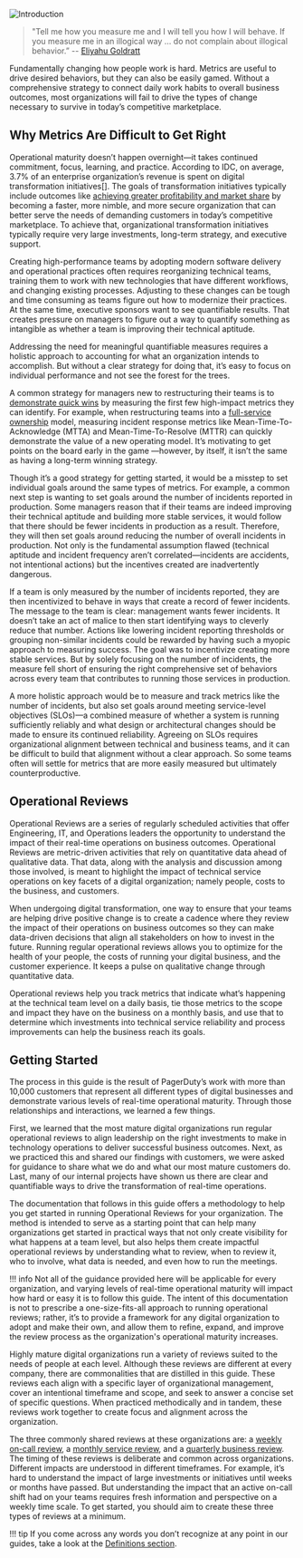 ![Introduction](/assets/images/headers/OpsReviews-Intro.png)

> "Tell me how you measure me and I will tell you how I will behave. If you measure me in an illogical way … do not complain about illogical behavior.” -- [Eliyahu Goldratt](https://en.wikipedia.org/wiki/Eliyahu_M._Goldratt)

Fundamentally changing how people work is hard. Metrics are useful to drive desired behaviors, but they can also be easily gamed. Without a comprehensive strategy to connect daily work habits to overall business outcomes, most organizations will fail to drive the types of change necessary to survive in today’s competitive marketplace.

## Why Metrics Are Difficult to Get Right
Operational maturity doesn’t happen overnight—it takes continued commitment, focus, learning, and practice. According to IDC, on average, 3.7% of an enterprise organization’s revenue is spent on digital transformation initiatives[]. The goals of transformation initiatives typically include outcomes like [achieving greater profitability and market share](https://services.google.com/fh/files/misc/state-of-devops-2019.pdf) by becoming a faster, more nimble, and more secure organization that can better serve the needs of demanding customers in today’s competitive marketplace. To achieve that, organizational transformation initiatives typically require very large investments, long-term strategy, and executive support.

Creating high-performance teams by adopting modern software delivery and operational practices often requires reorganizing technical teams,  training them to work with new technologies that have different workflows, and changing existing processes. Adjusting to these changes can be tough and time consuming as teams figure out how to modernize their practices. At the same time, executive sponsors want to see quantifiable results. That creates pressure on managers to figure out a way to quantify something as intangible as whether a team is improving their technical aptitude.

Addressing the need for meaningful quantifiable measures requires a holistic approach to accounting for what an organization intends to accomplish. But without a clear strategy for doing that, it’s easy to focus on individual performance and not see the forest for the trees.

A common strategy for managers new to restructuring their teams is to [demonstrate quick wins](https://ownership.pagerduty.com/digital_transformation/) by measuring the first few high-impact metrics they can identify. For example, when restructuring teams into a [full-service ownership](https://ownership.pagerduty.com) model, measuring incident response metrics like Mean-Time-To-Acknowledge (MTTA) and Mean-Time-To-Resolve (MTTR) can quickly demonstrate the value of a new operating model. It’s motivating to get points on the board early in the game	—however, by itself, it isn’t the same as having a long-term winning strategy.

Though it’s a good strategy for getting started, it would be a misstep to set individual goals around the same types of metrics. For example, a common next step is wanting to set goals around the number of incidents reported in production. Some managers reason that if their teams are indeed improving their technical aptitude and building more stable services, it would follow that there should be fewer incidents in production as a result. Therefore, they will then set goals around reducing the number of overall incidents in production. Not only is the fundamental assumption flawed (technical aptitude and incident frequency aren’t correlated—incidents are accidents, not intentional actions) but the incentives created are inadvertently dangerous.

If a team is only measured by the number of incidents reported, they are then incentivized to behave in ways that create a record of fewer incidents. The message to the team is clear: management wants fewer incidents. It doesn’t take an act of malice to then start identifying ways to cleverly reduce that number. Actions like lowering incident reporting thresholds or grouping non-similar incidents could be rewarded by having such a myopic approach to measuring success. The goal was to incentivize creating more stable services. But by solely focusing on the number of incidents, the measure fell short of ensuring the right comprehensive set of behaviors across every team that contributes to running those services in production.

A more holistic approach would be to measure and track metrics like the number of incidents, but also set goals around meeting service-level objectives (SLOs)—a combined measure of whether a system is running sufficiently reliably and what design or architectural changes should be made to ensure its continued reliability. Agreeing on SLOs requires organizational alignment between technical and business teams, and it can be difficult to build that alignment without a clear approach. So some teams often will settle for metrics that are more easily measured but ultimately counterproductive.

## Operational Reviews
Operational Reviews are a series of regularly scheduled activities that offer Engineering, IT, and Operations leaders the opportunity to understand the impact of their real-time operations on business outcomes. Operational Reviews are metric-driven activities that rely on quantitative data ahead of qualitative data. That data, along with the analysis and discussion among those involved, is meant to highlight the impact of technical service operations on key facets of a digital organization; namely people, costs to the business, and customers.

When undergoing digital transformation, one way to ensure that your teams are helping drive positive change is to create a cadence where they review the impact of their operations on business outcomes so they can make data-driven decisions that align all stakeholders on how to invest in the future. Running regular operational reviews allows you to optimize for the health of your people, the costs of running your digital business, and the customer experience. It keeps a pulse on qualitative change through quantitative data.

Operational reviews help you track metrics that indicate what’s happening at the technical team level on a daily basis, tie those metrics to the scope and impact they have on the business on a monthly basis, and use that to determine which investments into technical service reliability and process improvements can help the business reach its goals.

## Getting Started
The process in this guide is the result of PagerDuty’s work with more than 10,000 customers that represent all different types of digital businesses and demonstrate various levels of real-time operational maturity. Through those relationships and interactions, we learned a few things.

First, we learned that the most mature digital organizations run regular operational reviews to align leadership on the right investments to make in technology operations to deliver successful business outcomes. Next, as we practiced this and shared our findings with customers, we were asked for guidance to share what we do and what our most mature customers do. Last, many of our internal projects have shown us there are clear and quantifiable ways to drive the transformation of real-time operations.

The documentation that follows in this guide offers a methodology to help you get started in running Operational Reviews for your organization. The method is intended to serve as a starting point that can help many organizations get started in practical ways that not only create visibility for what happens at a team level, but also helps them create impactful operational reviews by understanding what to review, when to review it, who to involve, what data is needed, and even how to run the meetings.

!!! info
    Not all of the guidance provided here will be applicable for every organization, and varying levels of real-time operational maturity will impact how hard or easy it is to follow this guide. The intent of this documentation is not to prescribe a one-size-fits-all approach to running operational reviews; rather, it’s to provide a framework for any digital organization to adopt and make their own, and allow them to refine, expand, and improve the review process as the organization's operational maturity increases.

Highly mature digital organizations run a variety of reviews suited to the needs of people at each level. Although these reviews are different at every company, there are commonalities that are distilled in this guide. These reviews each align with a specific layer of organizational management, cover an intentional timeframe and scope, and seek to answer a concise set of specific questions. When practiced methodically and in tandem, these reviews work together to create focus and alignment across the organization.

The three commonly shared reviews at these organizations are: a [weekly on-call review](reviews/oncall.md), a [monthly service review](reviews/service.md), and a [quarterly business review](reviews/business.md). The timing of these reviews is deliberate and common across organizations. Different impacts are understood in different timeframes. For example, it’s hard to understand the impact of large investments or initiatives until weeks or months have passed. But understanding the impact that an active on-call shift had on your teams requires fresh information and perspective on a weekly time scale. To get started, you should aim to create these three types of reviews at a minimum.

!!! tip
    If you come across any words you don’t recognize at any point in our guides, take a look at the [Definitions section](definitions.md).
